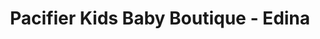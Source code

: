 ---
title: "Pacifier Kids Baby Boutique - Edina"
url: /edina/pacifier-kids-baby-boutique-edina/
shop: baby goods
---